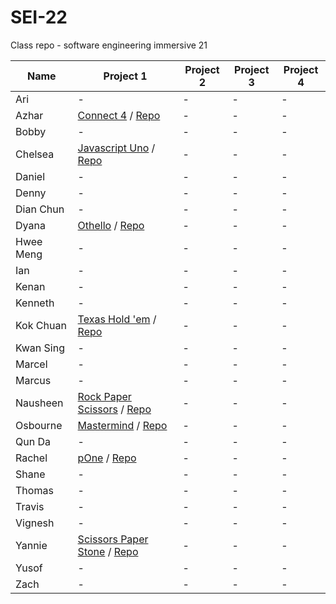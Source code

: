 # SEI-22

Class repo - software engineering immersive 21

| Name | Project 1 | Project 2 | Project 3 | Project 4 |
| ---- | --------- |---------- | --------- | --------- |
|Ari|-|-|-|-|
|Azhar|[Connect 4](https://mdazharaw.github.io/connect-four/) / [Repo](https://github.com/mdazharaw/connect-four)|-|-|-|
|Bobby|-|-|-|-|
|Chelsea|[Javascript Uno](https://chelsejw.github.io/javascript-uno/) / [Repo](https://github.com/chelsejw/javascript-uno)|-|-|-|
|Daniel|-|-|-|-|
|Denny|-|-|-|-|
|Dian Chun|-|-|-|-|
|Dyana|[Othello](https://dyanawu.github.io/sei-proj-othello/) / [Repo](https://github.com/dyanawu/sei-proj-othello)|-|-|-|
|Hwee Meng|-|-|-|-|
|Ian|-|-|-|-|
|Kenan|-|-|-|-|
|Kenneth|-|-|-|-|
|Kok Chuan|[Texas Hold 'em](https://kokchuantan.github.io/kokchuan-project1/) / [Repo](https://github.com/kokchuantan/kokchuan-project1)|-|-|-|
|Kwan Sing|-|-|-|-|
|Marcel|-|-|-|-|
|Marcus|-|-|-|-|
|Nausheen|[Rock Paper Scissors](https://nausheen-s.github.io/ROCK_PAPER_SCISSORS/) / [Repo](https://github.com/Nausheen-S/ROCK_PAPER_SCISSORS/)|-|-|-|
|Osbourne|[Mastermind](https://osbornechan.github.io/mastermind/) / [Repo](https://github.com/osbornechan/mastermind)|-|-|-|
|Qun Da|-|-|-|-|
|Rachel|[pOne](https://rachelik.github.io/pOne/) / [Repo](https://github.com/Rachelik/pOne)|-|-|-|
|Shane|-|-|-|-|
|Thomas|-|-|-|-|
|Travis|-|-|-|-|
|Vignesh|-|-|-|-|
|Yannie|[Scissors Paper Stone](https://yannieyeung.github.io/SEI-Project1-ScissorsPaperStone/) / [Repo](https://github.com/yannieyeung/SEI-Project1-ScissorsPaperStone)|-|-|-|
|Yusof|-|-|-|-|
|Zach|-|-|-|-|